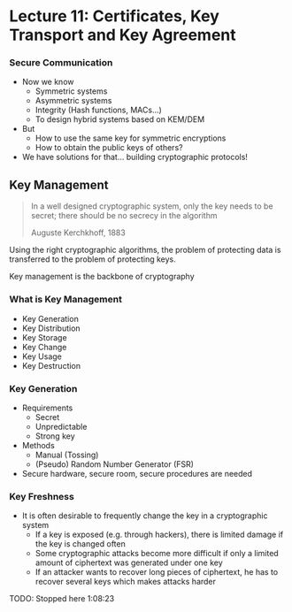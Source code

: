 # Lecture 11: Certificates, Key Transport and Key Agreement

### Secure Communication

- Now we know
  - Symmetric systems
  - Asymmetric systems
  - Integrity (Hash functions, MACs...)
  - To design hybrid systems based on KEM/DEM
- But
  - How to use the same key for symmetric encryptions
  - How to obtain the public keys of others?
- We have solutions for that... building cryptographic protocols!

## Key Management

> In a well designed cryptographic system, only the key needs to be secret; there should be no secrecy in the algorithm
>
> Auguste Kerchkhoff, 1883

Using the right cryptographic algorithms, the problem of protecting data is transferred to the problem of protecting keys.

Key management is the backbone of cryptography

### What is Key Management

- Key Generation
- Key Distribution
- Key Storage
- Key Change
- Key Usage
- Key Destruction

### Key Generation

- Requirements
  - Secret
  - Unpredictable
  - Strong key
- Methods
  - Manual (Tossing)
  - (Pseudo) Random Number Generator (FSR)
- Secure hardware, secure room, secure procedures are needed

### Key Freshness

- It is often desirable to frequently change the key in a cryptographic system
  - If a key is exposed (e.g. through hackers), there is limited damage if the key is changed often
  - Some cryptographic attacks become more difficult if only a limited amount of ciphertext was generated under one key
  - If an attacker wants to recover long pieces of ciphertext, he has to recover several keys which makes attacks harder

TODO: Stopped here 1:08:23

